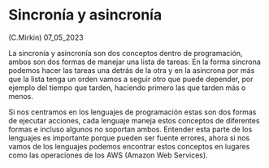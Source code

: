 # Sincronía y asincronía
(C.Mirkin) 07_05_2023

La sincronía y asincronía son dos conceptos dentro de programación, ambos son dos formas de manejar una lista de tareas: En la forma síncrona podemos hacer las tareas una detrás de la otra y en la asincrona por más que la lista tenga un orden vamos a seguir otro que puede depender, por ejemplo del tiempo que tarden, haciendo primero las que tarden más o menos.

Si nos centramos en los lenguajes de programación estas son dos formas de ejecutar acciones, cada lenguaje maneja estos conceptos de diferentes formas e incluso algunos no soportan ambos. Entender esta parte de los lenguajes es importante porque pueden ser fuente errores, ahora si nos vamos de los lenguajes podemos encontrar estos conceptos en lugares como las operaciones de los AWS (Amazon Web Services).